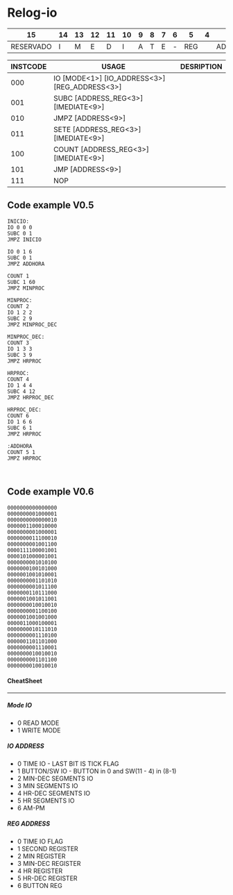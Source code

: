 # Relog-io

15  | 14  | 13  | 12  | 11  | 10  | 9   | 8   | 7   | 6   | 5   | 4   | 3   | 2   | 1   | 0
--- | --- | --- | --- | --- | --- | --- | --- | --- | --- | --- | --- | --- | --- | --- | ---
RESERVADO | I|M|E|D|I|A|T|E|-                                            | REG|| ADDRESS     |  INSTRUCT | CODE | -



INSTCODE | USAGE                                                     | DESRIPTION
---      | ---                                                       | ---
000      | IO    [MODE<1>]        [IO_ADDRESS<3>]   [REG_ADDRESS<3>] |
001      | SUBC  [ADDRESS_REG<3>] [IMEDIATE<9>]                      |
010      | JMPZ  [ADDRESS<9>]                                        |
011      | SETE  [ADDRESS_REG<3>] [IMEDIATE<9>]                      |
100      | COUNT [ADDRESS_REG<3>] [IMEDIATE<9>]                      |
101      | JMP   [ADDRESS<9>]                                        |
111      | NOP                                                       |




## Code example V0.5

```
INICIO:
IO 0 0 0 
SUBC 0 1
JMPZ INICIO

IO 0 1 6
SUBC 0 1
JMPZ ADDHORA

COUNT 1
SUBC 1 60
JMPZ MINPROC

MINPROC:
COUNT 2
IO 1 2 2
SUBC 2 9
JMPZ MINPROC_DEC

MINPROC_DEC:
COUNT 3
IO 1 3 3
SUBC 3 9
JMPZ HRPROC

HRPROC:
COUNT 4
IO 1 4 4
SUBC 4 12
JMPZ HRPROC_DEC

HRPROC_DEC:
COUNT 6
IO 1 6 6
SUBC 6 1
JMPZ HRPROC

:ADDHORA
COUNT 5 1
JMPZ HRPROC



```
## Code example V0.6 
```
0000000000000000
0000000001000001
0000000000000010
0000001100010000
0000000001000001
0000000011100010
0000000001001100
0000111100001001
0000101000001001
0000000001010100
0000000100101000
0000001001010001
0000000001101010
0000000001011100
0000000110111000
0000001001011001
0000000010010010
0000000001100100
0000001001001000
0000011000100001
0000000010111010
0000000001110100
0000001101101000
0000000001110001
0000000010010010
0000000001101100
0000000010010010
```



#### CheatSheet

------

##### Mode IO
- 0 READ MODE
- 1 WRITE MODE

##### IO ADDRESS
- 0 TIME IO - LAST BIT IS TICK FLAG
- 1 BUTTON/SW IO - BUTTON in 0 and SW(11 - 4) in (8-1)
- 2 MIN-DEC SEGMENTS IO
- 3 MIN SEGMENTS IO
- 4 HR-DEC SEGMENTS IO
- 5 HR SEGMENTS IO
- 6 AM-PM

##### REG ADDRESS
- 0 TIME IO FLAG
- 1 SECOND REGISTER
- 2 MIN REGISTER
- 3 MIN-DEC REGISTER
- 4 HR REGISTER
- 5 HR-DEC REGISTER
- 6 BUTTON REG

